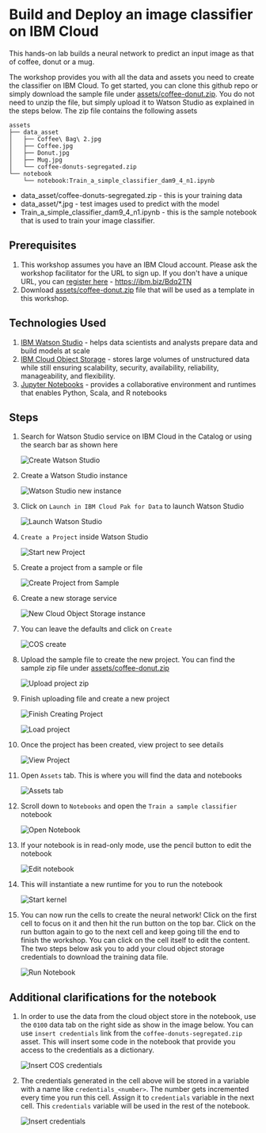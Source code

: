 # Build and Deploy an image classifier on IBM Cloud

This hands-on lab builds a neural network to predict an input image as that of coffee, donut or a mug.

The workshop provides you with all the data and assets you need to create the classifier on IBM Cloud. To get started, you can clone this github repo or simply download the sample file under [assets/coffee-donut.zip](assets/coffee-donut.zip). You do not need to unzip the file, but simply upload it to Watson Studio as explained in the steps below. The zip file contains the following assets

```text
assets
├── data_asset
│   ├── Coffee\ Bag\ 2.jpg
│   ├── Coffee.jpg
│   ├── Donut.jpg
│   ├── Mug.jpg
│   └── coffee-donuts-segregated.zip
└── notebook
    └── notebook:Train_a_simple_classifier_dam9_4_n1.ipynb
```

- data_asset/coffee-donuts-segregated.zip - this is your training data
- data_asset/*.jpg - test images used to predict with the model
- Train_a_simple_classifier_dam9_4_n1.ipynb - this is the sample notebook that is used to train your image classifier.

## Prerequisites

1. This workshop assumes you have an IBM Cloud account. Please ask the workshop facilitator for the URL to sign up. If you don't have a unique URL, you can [register here](https://ibm.biz/Bdq2TN) - https://ibm.biz/Bdq2TN
2. Download [assets/coffee-donut.zip](assets/coffee-donut.zip) file that will be used as a template in this workshop.

## Technologies Used

1. [IBM Watson Studio](https://www.ibm.com/cloud/watson-studio) - helps data scientists and analysts prepare data and build models at scale
2. [IBM Cloud Object Storage](https://www.ibm.com/cloud/object-storage) - stores large volumes of unstructured data while still ensuring scalability, security, availability, reliability, manageability, and flexibility.
3. [Jupyter Notebooks](https://developer.ibm.com/clouddataservices/docs/ibm-data-science-experience/notebooks/) - provides a collaborative environment and runtimes that enables Python, Scala, and R notebooks

## Steps

1. Search for Watson Studio service on IBM Cloud in the Catalog or using the search bar as shown here

   ![Create Watson Studio](images/create-watson-studio.png)

1. Create a Watson Studio instance

    ![Watson Studio new instance](images/create-watson-studio-instance.jpg)

1. Click on `Launch in IBM Cloud Pak for Data` to launch Watson Studio

    ![Launch Watson Studio](images/launch-watson-studio.jpg)

1. `Create a Project` inside Watson Studio

    ![Start new Project](images/start-new-project.png)

1. Create a project from a sample or file

    ![Create Project from Sample](images/create-from-sample.png)

1. Create a new storage service

    ![New Cloud Object Storage instance](images/create-new-storage-service.png)

1. You can leave the defaults and click on `Create`

    ![COS create](images/create-new-storage-service-defaults.png)

1. Upload the sample file to create the new project. You can find the sample zip file under [assets/coffee-donut.zip](assets/coffee-donut.zip)

    ![Upload project zip](images/upload.sample.png)

1. Finish uploading file and create a new project

    ![Finish Creating Project](images/finish-creating-project.jpg)

    ![Load project](images/project-in-process.jpg)

1. Once the project has been created, view project to see details

    ![View Project](images/viewproject.jpg)

1. Open `Assets` tab. This is where you will find the data and notebooks

    ![Assets tab](images/assets.jpg)

1. Scroll down to `Notebooks` and open the `Train a sample classifier` notebook

    ![Open Notebook](images/open-notebook.png)

1. If your notebook is in read-only mode, use the pencil button to edit the notebook

    ![Edit notebook](images/edit-notebook.jpg)

1. This will instantiate a new runtime for you to run the notebook

    ![Start kernel](images/notebook-runtime.jpg)

1. You can now run the cells to create the neural network! Click on the first cell to focus on it and then hit the run button on the top bar. Click on the run button again to go to the next cell and keep going till the end to finish the workshop. You can click on the cell itself to edit the content. The two steps below ask you to add your cloud object storage credentials to download the training data file.

    ![Run Notebook](images/run-notebook.jpg)

## Additional clarifications for the notebook

1. In order to use the data from the cloud object store in the notebook, use the `0100` data tab on the right side as show in the image below. You can use `insert credentials` link from the `coffee-donuts-segregated.zip` asset. This will insert some code in the notebook that provide you access to the credentials as a dictionary.

    ![Insert COS credentials](images/notebook-cos-credentials-insert.jpg)

2. The credentials generated in the cell above will be stored in  a variable with a name like `credentials_<number>`. The number gets incremented every time you run this cell. Assign it to `credentials` variable in the next cell. This `credentials` variable will be used in the rest of the notebook.

    ![Insert credentials](images/notebook-cos-credentials-variable.jpg)

